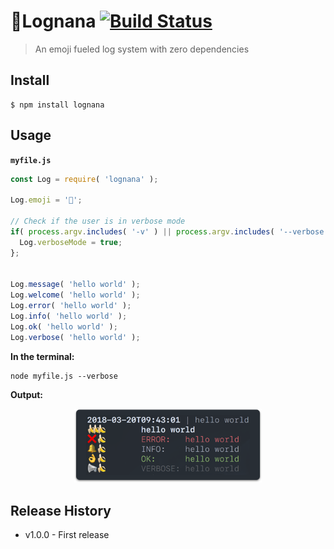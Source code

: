 # 🍌Lognana [![Build Status](https://travis-ci.org/alex-page/lognana.svg?branch=master)](https://travis-ci.org/alex-page/lognana)

> An emoji fueled log system with zero dependencies


## Install

```console
$ npm install lognana
```


## Usage

__`myfile.js`__
```js
const Log = require( 'lognana' );

Log.emoji = '🍌';

// Check if the user is in verbose mode
if( process.argv.includes( '-v' ) || process.argv.includes( '--verbose' ) ) {
  Log.verboseMode = true;
};


Log.message( 'hello world' );
Log.welcome( 'hello world' );
Log.error( 'hello world' );
Log.info( 'hello world' );
Log.ok( 'hello world' );
Log.verbose( 'hello world' );
```

__In the terminal:__
```shell
node myfile.js --verbose
```

__Output:__
<p align="center">
	<img alt="Example output of the Log function" src="lognana.png" width="300px"/>
</p>



## Release History

* v1.0.0 - First release
